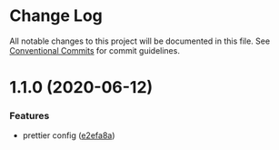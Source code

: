 # Change Log

All notable changes to this project will be documented in this file.
See [Conventional Commits](https://conventionalcommits.org) for commit guidelines.

# 1.1.0 (2020-06-12)

### Features

- prettier config ([e2efa8a](https://github.com/goy-fe/configs/commit/e2efa8a6066b0f8359195143811b499189d5f871))
